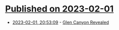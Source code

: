 # [Published on 2023-02-01](index.md)

* [2023-02-01, 20:53:09](https://news.ycombinator.com/item?id=34617551) - [Glen Canyon Revealed](https://www.hcn.org/issues/55.2/features-water-glen-canyon-revealed)

